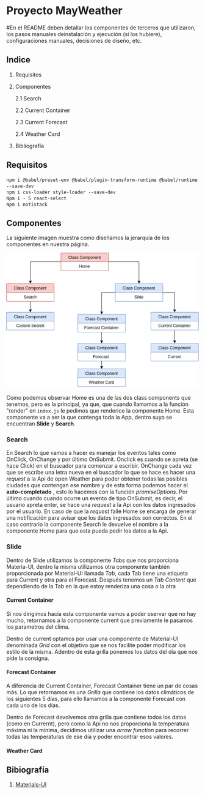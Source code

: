 # Proyecto MayWeather

#En el README deben detallar los componentes de terceros que utilizaron, los pasos manuales deinstalación y ejecución (si los hubiere), configuraciones manuales, decisiones de diseño, etc.

## Indice 

1. Requisitos 

2. Componentes

    2.1 Search

    2.2 Current Container

    2.3 Current Forecast 

    2.4 Weather Card

3. Bibliografía 

## Requisitos
```
npm i @babel/preset-env @babel/plugin-transform-runtime @babel/runtime --save-dev
npm i css-loader style-loader --save-dev
Npm i - S react-select
Npm i notistack
```

## Componentes
La siguiente imagen muestra como diseñamos la jerarquía de los componentes en nuestra página.

![jerarquíaComponentes](/diagramas/arbolComponentes.png)

Como podemos observar Home es una de las dos class components que tenemos, pero es la principal, ya que, que cuando llamamos a la función "render" en ``index.js`` le pedimos que renderice la componente Home. Esta componente va a ser la que contenga toda la App, dentro suyo se encuentran **Slide** y **Search**.

### Search 

En Search lo que vamos a hacer es manejar los eventos tales como OnClick, OnChange y por último OnSubmit. Onclick es cuando se apreta (se hace Click) en el buscador para comenzar a escribir. OnChange cada vez que se escribe una letra nueva en el buscador lo que se hace es hacer una *request* a la Api de open Weather para poder obtener todas las posibles ciudades que contengan ese nombre y de esta forma podemos hacer el **auto-completado** , esto lo hacemos con la función *promiseOptions*. Por último cuando cuando ocurre un evento de tipo OnSubmit, es decir, el usuario apreta enter, se hace una *request* a la Api con los datos ingresados por el usuario. En caso de que la *request* falle Home se encarga de generar una notificación para avisar que los datos ingresados son correctos. En el caso contrario la componente Search le devuelve el nombre a la componente Home para que esta pueda pedir los datos a la Api.

### Slide 

Dentro de Slide utilizamos  la componente *Tabs* que nos proporciona Materia-UI, dentro la misma utilizamos otra componente también proporcionada por Material-UI llamada *Tab*, cada Tab tiene una etiqueta para Current y otra para el Forecast. Después tenemos un *Tab Content* que dependiendo de la Tab en la que estoy renderiza una cosa o la otra 

#### Current Container

Si nos dirigimos hacía esta componente vamos a poder oservar que no hay mucho, retornamos a la componente current que previamente le pasamos los parametros del clima.

Dentro de current optamos por usar una componente de Material-UI denominada *Grid* con el objetivo que se nos facilite poder modificar los estilo de la misma. Adentro de esta grilla ponemos los datos del día que nos pide la consigna.


#### Forecast Container

A diferencia de Current Container, Forecast Container tiene un par de cosas más. Lo que retornamos es una *Grilla* que contiene los datos climáticos de los siguientes 5 días, para ello llamamos a la componente Forecast con cada uno de los días.

Dentro de Forecast devolvemos otra grilla que contiene todos los datos (como en Currernt), pero como la Api no nos proporciona la temperatura máxima ni la mínima, decidimos utilizar una *arrow function* para recorrer todas las temperaturas de ese día y poder encontrar esos valores.

#### Weather Card

## Bibiografía 

1. [Materials-UI](https://material-ui.com/)

